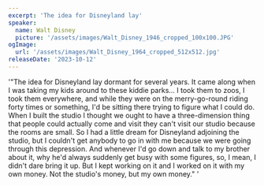 ```yaml
---
excerpt: 'The idea for Disneyland lay'
speaker:
  name: Walt Disney
  picture: '/assets/images/Walt_Disney_1946_cropped_100x100.JPG'
ogImage:
  url: '/assets/images/Walt_Disney_1964_cropped_512x512.jpg'
releaseDate: '2023-10-12'
---
```


'"The idea for Disneyland lay dormant for several years. It came along when I was taking my kids around to these kiddie parks... I took them to zoos, I took them everywhere, and while they were on the merry-go-round riding forty times or something, I'd be sitting there trying to figure what I could do. When I built the studio I thought we ought to have a three-dimension thing that people could actually come and visit they can't visit our studio because the rooms are small. So I had a little dream for Disneyland adjoining the studio, but I couldn't get anybody to go in with me because we were going through this depression. And whenever I'd go down and talk to my brother about it, why he'd always suddenly get busy with some figures, so, I mean, I didn't dare bring it up. But I kept working on it and I worked on it with my own money. Not the studio's money, but my own money."'
